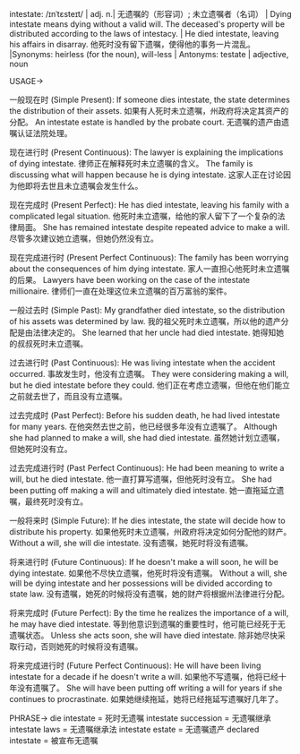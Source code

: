 intestate: /ɪnˈtɛsteɪt/ | adj. n.| 无遗嘱的（形容词）; 未立遗嘱者（名词） | Dying intestate means dying without a valid will.  The deceased's property will be distributed according to the laws of intestacy. | He died intestate, leaving his affairs in disarray. 他死时没有留下遗嘱，使得他的事务一片混乱。 |Synonyms:  heirless (for the noun), will-less | Antonyms: testate | adjective, noun

USAGE->

一般现在时 (Simple Present):
If someone dies intestate, the state determines the distribution of their assets. 如果有人死时未立遗嘱，州政府将决定其资产的分配。
An intestate estate is handled by the probate court.  无遗嘱的遗产由遗嘱认证法院处理。


现在进行时 (Present Continuous):
The lawyer is explaining the implications of dying intestate. 律师正在解释死时未立遗嘱的含义。
The family is discussing what will happen because he is dying intestate.  这家人正在讨论因为他即将去世且未立遗嘱会发生什么。

现在完成时 (Present Perfect):
He has died intestate, leaving his family with a complicated legal situation. 他死时未立遗嘱，给他的家人留下了一个复杂的法律局面。
She has remained intestate despite repeated advice to make a will. 尽管多次建议她立遗嘱，但她仍然没有立。


现在完成进行时 (Present Perfect Continuous):
The family has been worrying about the consequences of him dying intestate. 家人一直担心他死时未立遗嘱的后果。
Lawyers have been working on the case of the intestate millionaire. 律师们一直在处理这位未立遗嘱的百万富翁的案件。


一般过去时 (Simple Past):
My grandfather died intestate, so the distribution of his assets was determined by law. 我的祖父死时未立遗嘱，所以他的遗产分配是由法律决定的。
She learned that her uncle had died intestate. 她得知她的叔叔死时未立遗嘱。


过去进行时 (Past Continuous):
He was living intestate when the accident occurred. 事故发生时，他没有立遗嘱。
They were considering making a will, but he died intestate before they could.  他们正在考虑立遗嘱，但他在他们能立之前就去世了，而且没有立遗嘱。


过去完成时 (Past Perfect):
Before his sudden death, he had lived intestate for many years. 在他突然去世之前，他已经很多年没有立遗嘱了。
Although she had planned to make a will, she had died intestate. 虽然她计划立遗嘱，但她死时没有立。


过去完成进行时 (Past Perfect Continuous):
He had been meaning to write a will, but he died intestate. 他一直打算写遗嘱，但他死时没有立。
She had been putting off making a will and ultimately died intestate. 她一直拖延立遗嘱，最终死时没有立。


一般将来时 (Simple Future):
If he dies intestate, the state will decide how to distribute his property. 如果他死时未立遗嘱，州政府将决定如何分配他的财产。
Without a will, she will die intestate. 没有遗嘱，她死时将没有遗嘱。



将来进行时 (Future Continuous):
If he doesn't make a will soon, he will be dying intestate. 如果他不尽快立遗嘱，他死时将没有遗嘱。
Without a will, she will be dying intestate and her possessions will be divided according to state law. 没有遗嘱，她死的时候将没有遗嘱，她的财产将根据州法律进行分配。



将来完成时 (Future Perfect):
By the time he realizes the importance of a will, he may have died intestate. 等到他意识到遗嘱的重要性时，他可能已经死于无遗嘱状态。
Unless she acts soon, she will have died intestate. 除非她尽快采取行动，否则她死的时候将没有遗嘱。



将来完成进行时 (Future Perfect Continuous):
He will have been living intestate for a decade if he doesn't write a will. 如果他不写遗嘱，他将已经十年没有遗嘱了。
She will have been putting off writing a will for years if she continues to procrastinate. 如果她继续拖延，她将已经拖延写遗嘱好几年了。



PHRASE->
die intestate = 死时无遗嘱
intestate succession = 无遗嘱继承
intestate laws = 无遗嘱继承法
intestate estate = 无遗嘱遗产
declared intestate = 被宣布无遗嘱
